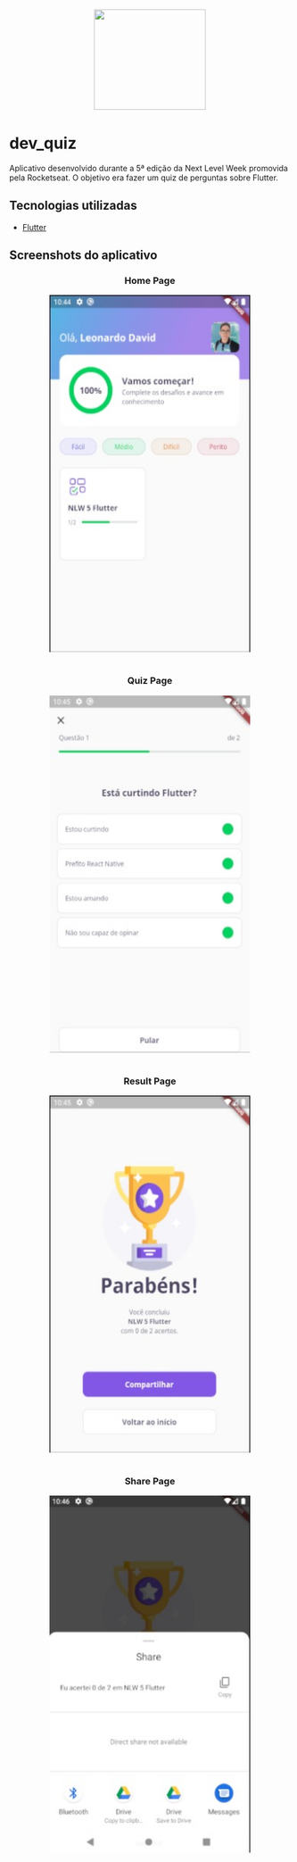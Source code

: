 <p align='center' 
style='
display:flex; 
justify-content: center; 
align-items: center;'
>
    <img src="https://media.giphy.com/media/LmNwrBhejkK9EFP504/giphy.gif" width=200 height=180 style='margin: 4px'/>
    
</p>

# dev_quiz

Aplicativo desenvolvido durante a 5ª edição da Next Level Week promovida pela Rocketseat.
O objetivo era fazer um quiz de perguntas sobre Flutter.

## Tecnologias utilizadas
- [Flutter](https://flutter.dev/)

## Screenshots do aplicativo
<div align='center'>
    <h3>Home Page</h3>
    <img src="assets/images/prints/home_page.jpeg" width=360 height=640 style='margin-bottom:15px'/>
    <h3>Quiz Page</h3>
    <img src="assets/images/prints/quiz_page.jpeg" width=360 height=640 style='margin-bottom:15px'/>
    <h3>Result Page</h3>
    <img src="assets/images/prints/trophy.jpeg" width=360 height=640 style='margin-bottom:15px'/>
    <h3>Share Page</h3>
    <img src="assets/images/prints/share_page.jpeg" width=360 height=640 style='margin-bottom:15px'/>
</div>
